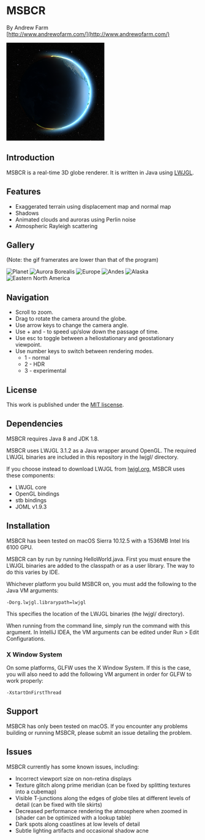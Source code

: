 # MSBCR

By Andrew Farm  
[http://www.andrewofarm.com/](http://www.andrewofarm.com/)

![MSBCR.png](MSBCR.png)

## Introduction

MSBCR is a real-time 3D globe renderer. It is written in Java using
[LWJGL](http://lwjgl.org/).

## Features
  * Exaggerated terrain using displacement map and normal map
  * Shadows
  * Animated clouds and auroras using Perlin noise
  * Atmospheric Rayleigh scattering

## Gallery

(Note: the gif framerates are lower than that of the program)

![Planet](http://andrewofarm.com/images/projects/msbcr/planet.gif)
![Aurora Borealis](http://andrewofarm.com/images/projects/msbcr/auroraborealis.gif)
![Europe](http://andrewofarm.com/images/projects/msbcr/europe.gif)
![Andes](http://andrewofarm.com/images/projects/msbcr/andes.gif)
![Alaska](http://andrewofarm.com/images/projects/msbcr/alaska.gif)
![Eastern North America](http://andrewofarm.com/images/projects/msbcr/easternna.gif)

## Navigation

  * Scroll to zoom.
  * Drag to rotate the camera around the globe.
  * Use arrow keys to change the camera angle.
  * Use + and - to speed up/slow down the passage of time.
  * Use esc to toggle between a heliostationary and geostationary viewpoint.
  * Use number keys to switch between rendering modes.
    * 1 - normal
    * 2 - HDR
    * 3 - experimental

## License

This work is published under the
[MIT liscense](https://choosealicense.com/licenses/mit/).

## Dependencies

MSBCR requires Java 8 and JDK 1.8.

MSBCR uses LWJGL 3.1.2 as a Java wrapper around OpenGL. The required LWJGL
binaries are included in this repository in the lwjgl/ directory.

If you choose instead to download LWJGL from
[lwjgl.org](http://lwjgl.org/), MSBCR uses these components:

  * LWJGL core
  * OpenGL bindings
  * stb bindings
  * JOML v1.9.3

## Installation

MSBCR has been tested on macOS Sierra 10.12.5 with a 1536MB Intel Iris 6100
GPU.

MSBCR can by run by running HelloWorld.java. First you must ensure the LWJGL
binaries are added to the classpath or as a user library. The way to do this
varies by IDE.

Whichever platform you build MSBCR on, you must add the following to the Java
VM arguments:

    -Dorg.lwjgl.librarypath=lwjgl

This specifies the location of the LWJGL binaries (the lwjgl/
directory).

When running from the command line, simply run the command with this argument.
In IntelliJ IDEA, the VM arguments can be edited under Run > Edit
Configurations.

### X Window System

On some platforms, GLFW uses the X Window System. If this is the case, you will
also need to add the following VM argument in order for GLFW to work properly:

    -XstartOnFirstThread

## Support

MSBCR has only been tested on macOS. If you encounter any problems building or
running MSBCR, please submit an issue detailing the problem.

## Issues

MSBCR currently has some known issues, including:

  * Incorrect viewport size on non-retina displays
  * Texture glitch along prime meridian (can be fixed by splitting textures into a cubemap)
  * Visible T-junctions along the edges of globe tiles at different levels of detail (can be fixed with tile skirts)
  * Decreased performance rendering the atmosphere when zoomed in (shader can be optimized with a lookup table)
  * Dark spots along coastlines at low levels of detail
  * Subtle lighting artifacts and occasional shadow acne
